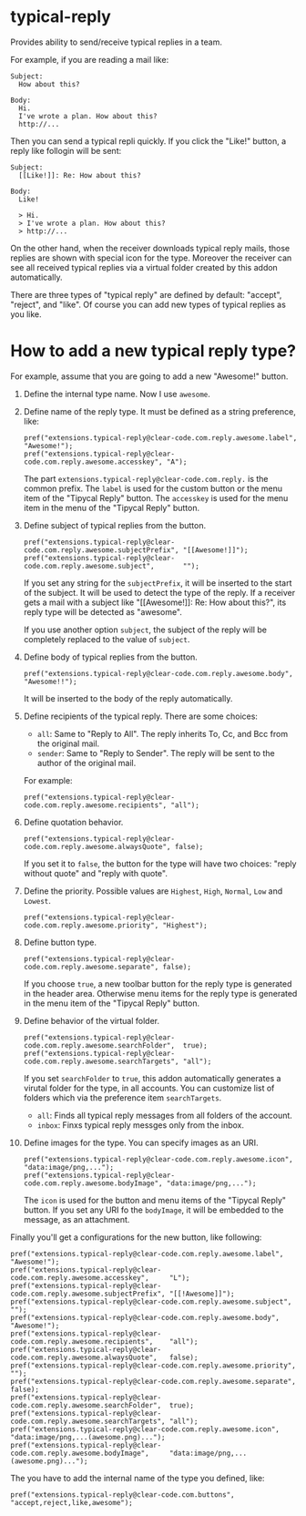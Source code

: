 typical-reply
=============

Provides ability to send/receive typical replies in a team.

For example, if you are reading a mail like:

    Subject:
      How about this?
    
    Body:
      Hi.
      I've wrote a plan. How about this?
      http://...

Then you can send a typical repli quickly.
If you click the "Like!" button, a reply like follogin will be sent:

    Subject:
      [[Like!]]: Re: How about this?
    
    Body:
      Like!
      
      > Hi.
      > I've wrote a plan. How about this?
      > http://...

On the other hand, when the receiver downloads typical reply mails, those replies are shown with special icon for the type.
Moreover the receiver can see all received typical replies via a virtual folder created by this addon automatically.

There are three types of "typical reply" are defined by default: "accept", "reject", and "like".
Of course you can add new types of typical replies as you like.


# How to add a new typical reply type?

For example, assume that you are going to add a new "Awesome!" button.

 1. Define the internal type name. Now I use `awesome`.
 2. Define name of the reply type. It must be defined as a string preference, like:
    
        pref("extensions.typical-reply@clear-code.com.reply.awesome.label",     "Awesome!");
        pref("extensions.typical-reply@clear-code.com.reply.awesome.accesskey", "A");
    
    The part `extensions.typical-reply@clear-code.com.reply.` is the common prefix.
    The `label` is used for the custom button or the menu item of the "Tipycal Reply" button.
    The `accesskey` is used for the menu item in the menu of the "Tipycal Reply" button.
 3. Define subject of typical replies from the button.
    
        pref("extensions.typical-reply@clear-code.com.reply.awesome.subjectPrefix", "[[Awesome!]]");
        pref("extensions.typical-reply@clear-code.com.reply.awesome.subject",       "");
    
    If you set any string for the `subjectPrefix`, it will be inserted to the start of the subject.
    It will be used to detect the type of the reply.
    If a receiver gets a mail with a subject like "[[Awesome!]]: Re: How about this?", its reply type will be detected as "awesome".
    
    If you use another option `subject`, the subject of the reply will be completely replaced to the value of `subject`.
 4. Define body of typical replies from the button.
    
        pref("extensions.typical-reply@clear-code.com.reply.awesome.body", "Awesome!!");
    
    It will be inserted to the body of the reply automatically.
 5. Define recipients of the typical reply.
    There are some choices:
    
    * `all`: Same to "Reply to All". The reply inherits To, Cc, and Bcc from the original mail.
    * `sender`: Same to "Reply to Sender". The reply will be sent to the author of the original mail.
    
    For example:
     
        pref("extensions.typical-reply@clear-code.com.reply.awesome.recipients", "all");
    
 6. Define quotation behavior.
     
        pref("extensions.typical-reply@clear-code.com.reply.awesome.alwaysQuote", false);
    
    If you set it to `false`, the button for the type will have two choices: "reply without quote" and "reply with quote".
 7. Define the priority.
    Possible values are `Highest`, `High`, `Normal`, `Low` and `Lowest`.
     
        pref("extensions.typical-reply@clear-code.com.reply.awesome.priority", "Highest");
    
 8. Define button type.
    
        pref("extensions.typical-reply@clear-code.com.reply.awesome.separate", false);
    
    If you choose `true`, a new toolbar button for the reply type is generated in the header area.
    Otherwise menu items for the reply type is generated in the menu item of the "Tipycal Reply" button.
 9. Define behavior of the virtual folder.
    
        pref("extensions.typical-reply@clear-code.com.reply.awesome.searchFolder",  true);
        pref("extensions.typical-reply@clear-code.com.reply.awesome.searchTargets", "all");
    
    If you set `searchFolder` to `true`, this addon automatically generates a virutal folder for the type, in all accounts.
    You can customize list of folders which via the preference item `searchTargets`.
    
    * `all`: Finds all typical reply messages from all folders of the account.
    * `inbox`: Finxs typical reply messges only from the inbox.
    
 10. Define images for the type.
     You can specify images as an URI.
     
         pref("extensions.typical-reply@clear-code.com.reply.awesome.icon",      "data:image/png,...");
         pref("extensions.typical-reply@clear-code.com.reply.awesome.bodyImage", "data:image/png,...");
     
     The `icon` is used for the button and menu items of the "Tipycal Reply" button.
     If you set any URI fo the `bodyImage`, it will be embedded to the message, as an attachment.

Finally you'll get a configurations for the new button, like following:

~~~
pref("extensions.typical-reply@clear-code.com.reply.awesome.label",         "Awesome!");
pref("extensions.typical-reply@clear-code.com.reply.awesome.accesskey",     "L");
pref("extensions.typical-reply@clear-code.com.reply.awesome.subjectPrefix", "[[!Awesome]]");
pref("extensions.typical-reply@clear-code.com.reply.awesome.subject",       "");
pref("extensions.typical-reply@clear-code.com.reply.awesome.body",          "Awesome!");
pref("extensions.typical-reply@clear-code.com.reply.awesome.recipients",    "all");
pref("extensions.typical-reply@clear-code.com.reply.awesome.alwaysQuote",   false);
pref("extensions.typical-reply@clear-code.com.reply.awesome.priority",      "");
pref("extensions.typical-reply@clear-code.com.reply.awesome.separate",      false);
pref("extensions.typical-reply@clear-code.com.reply.awesome.searchFolder",  true);
pref("extensions.typical-reply@clear-code.com.reply.awesome.searchTargets", "all");
pref("extensions.typical-reply@clear-code.com.reply.awesome.icon",          "data:image/png,...(awesome.png)...");
pref("extensions.typical-reply@clear-code.com.reply.awesome.bodyImage",     "data:image/png,...(awesome.png)...");
~~~

The you have to add the internal name of the type you defined, like:

~~~
pref("extensions.typical-reply@clear-code.com.buttons", "accept,reject,like,awesome");
~~~

